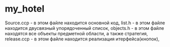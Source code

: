 # my_hotel
Source.ccp - в этом файле находится основной код, 
list.h - в этом файле находится двусвязный упорядоченный список, 
objects.h - в этом файле находятся все объекты предметной области, а также стратегия, 
release.ccp - в этом файле находится реализация итерфейса(кнопок), 
